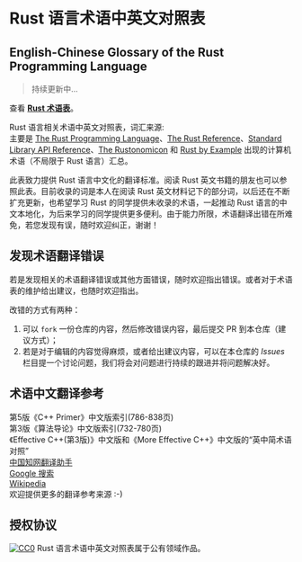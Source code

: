 # Rust 语言术语中英文对照表
## English-Chinese Glossary of the Rust Programming Language
> 持续更新中...

查看 [**Rust 术语表**](rust-glossary.md)。

Rust 语言相关术语中英文对照表，词汇来源:  
主要是 [The Rust Programming Language][rust-book]、[The Rust Reference][reference]、[Standard Library API Reference][rust-std]、[The Rustonomicon][rustonomicon] 和 [Rust by Example][rust-by-example] 出现的计算机术语（不局限于 Rust 语言）汇总。

此表致力提供 Rust 语言中文化的翻译标准。阅读 Rust 英文书籍的朋友也可以参照此表。目前收录的词是本人在阅读 Rust 英文材料记下的部分词，以后还在不断扩充更新，也希望学习 Rust 的同学提供未收录的术语，一起推动 Rust 语言的中文本地化，为后来学习的同学提供更多便利。由于能力所限，术语翻译出错在所难免，若您发现有误，随时欢迎纠正，谢谢！

## 发现术语翻译错误

若是发现相关的术语翻译错误或其他方面错误，随时欢迎指出错误。或者对于术语表的维护给出建议，也随时欢迎指出。

改错的方式有两种：

1. 可以 `fork` 一份仓库的内容，然后修改错误内容，最后提交 PR 到本仓库（建议方式）；
2. 若是对于编辑的内容觉得麻烦，或者给出建议内容，可以在本仓库的 *Issues* 栏目提一个讨论问题，我们将会对问题进行持续的跟进并将问题解决好。

## 术语中文翻译参考

第5版《C++ Primer》中文版索引(786-838页)  
第3版《算法导论》中文版索引(732-780页)  
《Effective C++(第3版)》中文版和《More Effective C++》中文版的“英中简术语对照”  
[中国知网翻译助手][cnki]  
[Google 搜索][google]  
[Wikipedia][wikipedia]  
欢迎提供更多的翻译参考来源 :-)

[rust-book]:https://doc.rust-lang.org/book/
[reference]:https://doc.rust-lang.org/reference.html
[rust-std]:https://doc.rust-lang.org/std/
[rustonomicon]:https://doc.rust-lang.org/nomicon/
[rust-by-example]:http://rustbyexample.com/
[cnki]:http://dict.cnki.net/
[google]:https://www.google.com/
[wikipedia]:https://zh.wikipedia.org/wiki/

## 授权协议
[![CC0](https://licensebuttons.net/p/zero/1.0/80x15.png)](https://creativecommons.org/publicdomain/zero/1.0/) Rust 语言术语中英文对照表属于公有领域作品。
